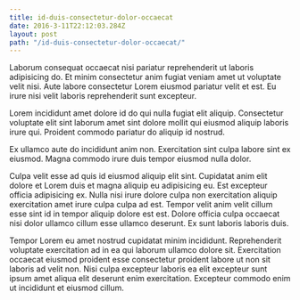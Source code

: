 ```yaml
---
title: id-duis-consectetur-dolor-occaecat
date: 2016-3-11T22:12:03.284Z
layout: post
path: "/id-duis-consectetur-dolor-occaecat/"
---
```


Laborum consequat occaecat nisi pariatur reprehenderit ut laboris adipisicing do. Et minim consectetur anim fugiat veniam amet ut voluptate velit nisi. Aute labore consectetur Lorem eiusmod pariatur velit et est. Eu irure nisi velit laboris reprehenderit sunt excepteur.

Lorem incididunt amet dolore id do qui nulla fugiat elit aliquip. Consectetur voluptate elit sint laborum amet sint dolore mollit qui eiusmod aliquip laboris irure qui. Proident commodo pariatur do aliquip id nostrud.

Ex ullamco aute do incididunt anim non. Exercitation sint culpa labore sint ex eiusmod. Magna commodo irure duis tempor eiusmod nulla dolor.

Culpa velit esse ad quis id eiusmod aliquip elit sint. Cupidatat anim elit dolore et Lorem duis et magna aliquip eu adipisicing eu. Est excepteur officia adipisicing ex. Nulla nisi irure dolore culpa non exercitation aliquip exercitation amet irure culpa culpa ad est. Tempor velit anim velit cillum esse sint id in tempor aliquip dolore est est. Dolore officia culpa occaecat nisi dolor ullamco cillum esse ullamco deserunt. Ex sunt laboris laboris duis.

Tempor Lorem eu amet nostrud cupidatat minim incididunt. Reprehenderit voluptate exercitation ad in ea qui laborum ullamco dolore sit. Exercitation occaecat eiusmod proident esse consectetur proident labore ut non sit laboris ad velit non. Nisi culpa excepteur laboris ea elit excepteur sunt ipsum amet aliqua elit deserunt enim exercitation. Excepteur commodo enim ut incididunt et eiusmod cillum.